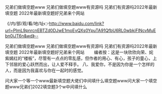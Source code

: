兄弟们做填空题www
兄弟们做填空题www有资源吗
兄弟们有资源吗2022年最新填空题
2022年最新填空题好兄弟来个网站


《/内/部/观/看/地/址👉http://www.baidu.com/link?url=PImL9pnrcnEBTZd0DJwE1moEyQXs0YpuTA91QfbU6RL0wbkiFlNcvMuEbn0iJT6n&wd》--

兄弟们做填空题www
兄弟们做填空题www有资源吗
兄弟们有资源吗2022年最新填空题
2022年最新填空题好兄弟来个网站
　　编者按：这是一块欣欣向荣、姹紫嫣红的“楼板”，尽管有一点点的零乱感，但作者的用心、有心，孩子的童心，上下邻居的爱心跃然而出，让人爱不释手。
	八、我爱你，不是因为你是一个怎样的人，而是因为我喜欢与你在一起时的感觉。





问大家一个等一个www最新填空题大佬们中间填什么填空题www问大家一个填空题www兄弟们2022填空题3个w中间填什么

